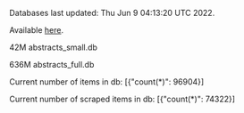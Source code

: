 Databases last updated: Thu Jun  9 04:13:20 UTC 2022. 

Available [here](https://github.com/cbeauhilton/ash-db/releases).


42M	abstracts_small.db

636M	abstracts_full.db

Current number of items in db:
[{"count(*)": 96904}]

Current number of scraped items in db:
[{"count(*)": 74322}]
